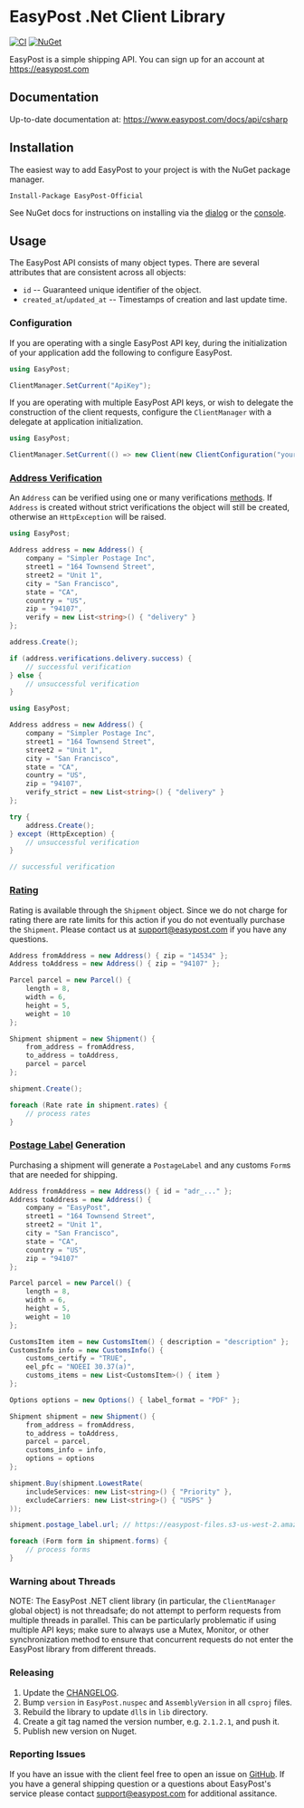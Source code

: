 # EasyPost .Net Client Library

[![CI](https://github.com/EasyPost/easypost-csharp/workflows/CI/badge.svg)](https://github.com/EasyPost/easypost-csharp/actions?query=workflow%3ACI)
[![NuGet](https://img.shields.io/nuget/v/EasyPost-Official)](https://www.nuget.org/packages/EasyPost-Official)

EasyPost is a simple shipping API. You can sign up for an account at https://easypost.com

## Documentation

Up-to-date documentation at: https://www.easypost.com/docs/api/csharp

## Installation

The easiest way to add EasyPost to your project is with the NuGet package manager.

```
Install-Package EasyPost-Official
```

See NuGet docs for instructions on installing via the [dialog](http://docs.nuget.org/docs/start-here/managing-nuget-packages-using-the-dialog) or the [console](http://docs.nuget.org/docs/start-here/using-the-package-manager-console).

## Usage

The EasyPost API consists of many object types. There are several attributes that are consistent across all objects:

* `id` -- Guaranteed unique identifier of the object.
* `created_at`/`updated_at`  -- Timestamps of creation and last update time.

### Configuration

If you are operating with a single EasyPost API key, during the initialization of your application add the following to configure EasyPost.

```cs
using EasyPost;

ClientManager.SetCurrent("ApiKey");
```

If you are operating with multiple EasyPost API keys, or wish to delegate the construction of the client requests, configure the `ClientManager` with a delegate at application initialization.

```cs
using EasyPost;

ClientManager.SetCurrent(() => new Client(new ClientConfiguration("yourApiKeyHere")));
```

### [Address Verification](https://www.easypost.com/docs/api/csharp#create-and-verify-addresses)

An `Address` can be verified using one or many verifications [methods](https://www.easypost.com/docs/api/csharp#verifications-object). If `Address` is created without strict verifications the object will still be created, otherwise an `HttpException` will be raised.

```cs
using EasyPost;

Address address = new Address() {
    company = "Simpler Postage Inc",
    street1 = "164 Townsend Street",
    street2 = "Unit 1",
    city = "San Francisco",
    state = "CA",
    country = "US",
    zip = "94107",
    verify = new List<string>() { "delivery" }
};

address.Create();

if (address.verifications.delivery.success) {
    // successful verification
} else {
    // unsuccessful verification
}
```

```cs
using EasyPost;

Address address = new Address() {
    company = "Simpler Postage Inc",
    street1 = "164 Townsend Street",
    street2 = "Unit 1",
    city = "San Francisco",
    state = "CA",
    country = "US",
    zip = "94107",
    verify_strict = new List<string>() { "delivery" }
};

try {
    address.Create();
} except (HttpException) {
    // unsuccessful verification
}

// successful verification
```

### [Rating](https://www.easypost.com/docs/api/csharp#rates)

Rating is available through the `Shipment` object. Since we do not charge for rating there are rate limits for this action if you do not eventually purchase the `Shipment`. Please contact us at support@easypost.com if you have any questions.

```cs
Address fromAddress = new Address() { zip = "14534" };
Address toAddress = new Address() { zip = "94107" };

Parcel parcel = new Parcel() {
    length = 8,
    width = 6,
    height = 5,
    weight = 10
};

Shipment shipment = new Shipment() {
    from_address = fromAddress,
    to_address = toAddress,
    parcel = parcel
};

shipment.Create();

foreach (Rate rate in shipment.rates) {
    // process rates
}
```

### [Postage Label](https://www.easypost.com/docs/api/csharp#buy-a-shipment) Generation

Purchasing a shipment will generate a `PostageLabel` and any customs `Form`s that are needed for shipping.

```cs
Address fromAddress = new Address() { id = "adr_..." };
Address toAddress = new Address() {
    company = "EasyPost",
    street1 = "164 Townsend Street",
    street2 = "Unit 1",
    city = "San Francisco",
    state = "CA",
    country = "US",
    zip = "94107"
};

Parcel parcel = new Parcel() {
    length = 8,
    width = 6,
    height = 5,
    weight = 10
};

CustomsItem item = new CustomsItem() { description = "description" };
CustomsInfo info = new CustomsInfo() {
    customs_certify = "TRUE",
    eel_pfc = "NOEEI 30.37(a)",
    customs_items = new List<CustomsItem>() { item }
};

Options options = new Options() { label_format = "PDF" };

Shipment shipment = new Shipment() {
    from_address = fromAddress,
    to_address = toAddress,
    parcel = parcel,
    customs_info = info,
    options = options
};

shipment.Buy(shipment.LowestRate(
    includeServices: new List<string>() { "Priority" },
    excludeCarriers: new List<string>() { "USPS" }
));

shipment.postage_label.url; // https://easypost-files.s3-us-west-2.amazonaws.com/files/postage_label/20160826/8e77c397d47b4d088f1c684b7acd802a.png

foreach (Form form in shipment.forms) {
    // process forms
}
```

### Warning about Threads

NOTE: The EasyPost .NET client library (in particular, the `ClientManager` global object) is not threadsafe; do not attempt to perform requests from multiple threads in parallel. This can be particularly problematic if using multiple API keys; make sure to always use a Mutex, Monitor, or other synchronization method to ensure that concurrent requests do not enter the EasyPost library from different threads.

### Releasing

1. Update the [CHANGELOG](CHANGELOG.md).
1. Bump `version` in `EasyPost.nuspec` and `AssemblyVersion` in all `csproj` files.
1. Rebuild the library to update `dll`s in `lib` directory.
1. Create a git tag named the version number, e.g. `2.1.2.1`, and push it.
1. Publish new version on Nuget.

### Reporting Issues

If you have an issue with the client feel free to open an issue on [GitHub](https://github.com/EasyPost/easypost-csharp/issues). If you have a general shipping question or a questions about EasyPost's service please contact support@easypost.com for additional assitance.
